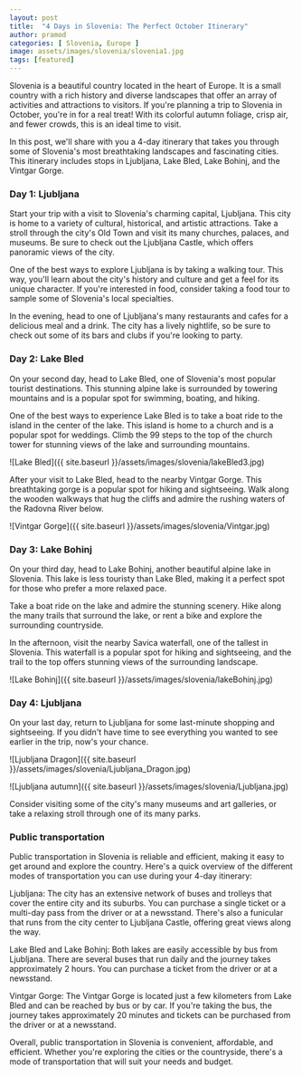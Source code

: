 ```yaml
---
layout: post
title:  "4 Days in Slovenia: The Perfect October Itinerary"
author: pramod
categories: [ Slovenia, Europe ]
image: assets/images/slovenia/slovenia1.jpg
tags: [featured]
---
```

Slovenia is a beautiful country located in the heart of Europe. It is a small country with a rich history and diverse landscapes that offer an array of activities and attractions to visitors. If you're planning a trip to Slovenia in October, you're in for a real treat! With its colorful autumn foliage, crisp air, and fewer crowds, this is an ideal time to visit.

In this post, we'll share with you a 4-day itinerary that takes you through some of Slovenia's most breathtaking landscapes and fascinating cities. This itinerary includes stops in Ljubljana, Lake Bled, Lake Bohinj, and the Vintgar Gorge.

### Day 1: Ljubljana

Start your trip with a visit to Slovenia's charming capital, Ljubljana. This city is home to a variety of cultural, historical, and artistic attractions. Take a stroll through the city's Old Town and visit its many churches, palaces, and museums. Be sure to check out the Ljubljana Castle, which offers panoramic views of the city.

One of the best ways to explore Ljubljana is by taking a walking tour. This way, you'll learn about the city's history and culture and get a feel for its unique character. If you're interested in food, consider taking a food tour to sample some of Slovenia's local specialties.

In the evening, head to one of Ljubljana's many restaurants and cafes for a delicious meal and a drink. The city has a lively nightlife, so be sure to check out some of its bars and clubs if you're looking to party.

### Day 2: Lake Bled

On your second day, head to Lake Bled, one of Slovenia's most popular tourist destinations. This stunning alpine lake is surrounded by towering mountains and is a popular spot for swimming, boating, and hiking.

One of the best ways to experience Lake Bled is to take a boat ride to the island in the center of the lake. This island is home to a church and is a popular spot for weddings. Climb the 99 steps to the top of the church tower for stunning views of the lake and surrounding mountains.

![Lake Bled]({{ site.baseurl }}/assets/images/slovenia/lakeBled3.jpg)

After your visit to Lake Bled, head to the nearby Vintgar Gorge. This breathtaking gorge is a popular spot for hiking and sightseeing. Walk along the wooden walkways that hug the cliffs and admire the rushing waters of the Radovna River below.

![Vintgar Gorge]({{ site.baseurl }}/assets/images/slovenia/Vintgar.jpg)

### Day 3: Lake Bohinj

On your third day, head to Lake Bohinj, another beautiful alpine lake in Slovenia. This lake is less touristy than Lake Bled, making it a perfect spot for those who prefer a more relaxed pace.

Take a boat ride on the lake and admire the stunning scenery. Hike along the many trails that surround the lake, or rent a bike and explore the surrounding countryside.

In the afternoon, visit the nearby Savica waterfall, one of the tallest in Slovenia. This waterfall is a popular spot for hiking and sightseeing, and the trail to the top offers stunning views of the surrounding landscape.

![Lake Bohinj]({{ site.baseurl }}/assets/images/slovenia/lakeBohinj.jpg)

### Day 4: Ljubljana

On your last day, return to Ljubljana for some last-minute shopping and sightseeing. If you didn't have time to see everything you wanted to see earlier in the trip, now's your chance.

![Ljubljana Dragon]({{ site.baseurl }}/assets/images/slovenia/Ljubljana_Dragon.jpg)

![Ljubljana autumn]({{ site.baseurl }}/assets/images/slovenia/Ljubljana.jpg)

Consider visiting some of the city's many museums and art galleries, or take a relaxing stroll through one of its many parks.

### Public transportation
Public transportation in Slovenia is reliable and efficient, making it easy to get around and explore the country. Here's a quick overview of the different modes of transportation you can use during your 4-day itinerary:

Ljubljana: The city has an extensive network of buses and trolleys that cover the entire city and its suburbs. You can purchase a single ticket or a multi-day pass from the driver or at a newsstand. There's also a funicular that runs from the city center to Ljubljana Castle, offering great views along the way.

Lake Bled and Lake Bohinj: Both lakes are easily accessible by bus from Ljubljana. There are several buses that run daily and the journey takes approximately 2 hours. You can purchase a ticket from the driver or at a newsstand.

Vintgar Gorge: The Vintgar Gorge is located just a few kilometers from Lake Bled and can be reached by bus or by car. If you're taking the bus, the journey takes approximately 20 minutes and tickets can be purchased from the driver or at a newsstand.

Overall, public transportation in Slovenia is convenient, affordable, and efficient. Whether you're exploring the cities or the countryside, there's a mode of transportation that will suit your needs and budget.
